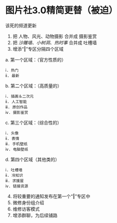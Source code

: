 # 图片社3.0精简更替（被迫）
该死的频道更新

1. 把 人物、风光、动物摄影 合并成 摄影鉴赏
2. 把 *沙雕墙、小树洞、热时事* 合并成 吐槽墙
3. 增添“‖”专区分隔四个区域

a. 第一个区域：（官方性质的）
  
    ⅰ. 热门
    ⅱ. 最新

  b. 第二个区域：（高质量的）

    ⅰ. 插画＆二次元
    ⅱ. 人工智能
    ⅲ. 原创作品
    ⅳ. 摄影鉴赏
  c. 第三个区域：（综合性的）
  
    ⅰ. 头像
    ⅱ. 表情
    ⅲ. 手机壁纸
    ⅳ. 电脑壁纸
    
  d. 第四个区域（其他类的）
  
    ⅰ. 吐槽墙
    ⅱ. 冷知识
    ⅲ. 求援屋
    ⅳ. 链接资源
    
4. 将较重要的通知发布在第一个“‖”专区中
5. 微修身份组介绍
6. 维修访客模式
7. 增添群聊，为后续铺路